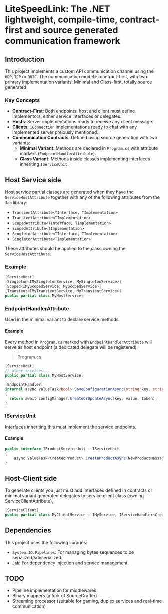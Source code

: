 # LiteSpeedLink: The .NET lightweight, compile-time, contract-first and source generated communication framework

## Introduction

This project implements a custom API communication channel using the `UDP`, `TCP` or `QUIC`. The communication model is contract-first, with two primary implementation variants: Minimal and Class-first, totally source generated

### Key Concepts

- **Contract-First**: Both endpoints, host and client must define implementors, either service interfaces or delegates.
- **Hosts**: Server implementations ready to receive any client message.
- **Clients**: `IConnection` implementations ready to chat with any implemented server preiously mentioned.
- **Communication Contracts**: Defined using source generation with two variants:
  - **Minimal Variant**: Methods are declared in `Program.cs` with attribute markers (`EndpointHandlerAttribute`).
  - **Class Variant**: Methods inside classes implementing interfaces inheriting `IServiceUnit`.

## Host Service side

Host service partial classes are generated when they have the `ServiceHostAttribute` together with any of the following attributes from the `Jab` library:
- `TransientAttribute<TInterface, TImplementation>`
- `TransientAttribute<TImplementation>`
- `ScopedAttribute<TInterface, TImplementation>`
- `ScopedAttribute<TImplementation>`
- `SingletonAttribute<TInterface, TImplementation>`
- `SingletonAttribute<TImplementation>`

These attributes should be applied to the class owning the `ServiceHostAttribute`.

### Example

```csharp
[ServiceHost]
[Singleton<IMySingletonService, MySingletonService>]
[Scoped<IMyScopedService, MyScopedService>]
[Transient<IMyTransientService, MyTransientService>]
public partial class MyHostService;
```

### EndpointHandlerAttribute

Used in the minimal variant to declare service methods.

#### **Example**
Every method in `Program.cs` marked with `EndpointHandlerAttribute` will serve as host endpoint (a dedicated delegate will be registered)

>Program.cs
```cs
[ServiceHost]
// other services...
public partial class MyHostService;

[EndpointHandler]
internal async ValueTask<bool> SaveConfigurationAsync(string key, string value, [Service] IConfigurationManager configManager = default!, CancellationToken token = default)
{
  return await configManager.CreateOrUpdateAsync(key, value, token);
}
```

### IServiceUnit

Interfaces inheriting this must implement the service endpoints.

#### **Example**

```csharp
public interface IProductServiceUnit : IServiceUnit
{
    async ValueTask<CreatedProduct> CreateProductAsync(NewProductMessage message);
}
```

## Host-Client side

To generate clients you just must add interfaces defined in contracts or minimal variant generated delegates to service client class (owning ServiceClientAttribute), 

```csharp
[ServiceClient]
public partial class MyClientService : IMyService, IServiceHandler<CreateProductAsync>;
```

## Dependencies

This project uses the following libraries:
- `System.IO.Pipelines`: For managing bytes sequences to be serialized/sdeserialized.
- `Jab`: For dependency injection and service management.

## TODO
- Pipeline implementation for middlewares
- Binary mappers (a fork of SourceCrafter)
- Streaming processor (suitable for gaming, duplex services and real-time communication)
